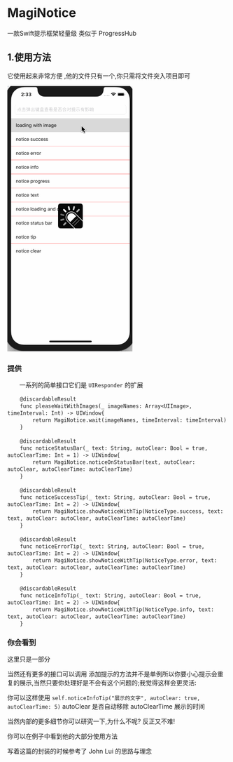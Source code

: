 # MagiNotice
一款Swift提示框架轻量级  类似于 ProgressHub

## 1.使用方法

它使用起来非常方便 ,他的文件只有一个,你只需将文件突入项目即可

![这是列子](https://github.com/AnRanScheme/MagiNotice/raw/master/Untitled.gif)



### 提供
       
  一系列的简单接口它们是 ```UIResponder``` 的扩展
  
```
    @discardableResult
    func pleaseWaitWithImages(_ imageNames: Array<UIImage>, timeInterval: Int) -> UIWindow{
        return MagiNotice.wait(imageNames, timeInterval: timeInterval)
    }
    
    @discardableResult
    func noticeStatusBar(_ text: String, autoClear: Bool = true, autoClearTime: Int = 1) -> UIWindow{
        return MagiNotice.noticeOnStatusBar(text, autoClear: autoClear, autoClearTime: autoClearTime)
    }
    
    @discardableResult
    func noticeSuccessTip(_ text: String, autoClear: Bool = true, autoClearTime: Int = 2) -> UIWindow{
        return MagiNotice.showNoticeWithTip(NoticeType.success, text: text, autoClear: autoClear, autoClearTime: autoClearTime)
    }
    
    @discardableResult
    func noticeErrorTip(_ text: String, autoClear: Bool = true, autoClearTime: Int = 2) -> UIWindow{
        return MagiNotice.showNoticeWithTip(NoticeType.error, text: text, autoClear: autoClear, autoClearTime: autoClearTime)
    }
    
    @discardableResult
    func noticeInfoTip(_ text: String, autoClear: Bool = true, autoClearTime: Int = 2) -> UIWindow{
        return MagiNotice.showNoticeWithTip(NoticeType.info, text: text, autoClear: autoClear, autoClearTime: autoClearTime)
    }
```
   
   
### 你会看到
这里只是一部分

当然还有更多的接口可以调用 添加提示的方法并不是单例所以你要小心提示会重复的展示,当然只要你处理好是不会有这个问题的;我觉得这样会更灵活:

你可以这样使用 ```self.noticeInfoTip("展示的文字", autoClear: true, autoClearTime: 5)```
autoClear 是否自动移除
autoClearTime 展示的时间

当然内部的更多细节你可以研究一下,为什么不呢? 反正又不难!

你可以在例子中看到他的大部分使用方法

写着这篇的封装的时候参考了 John Lui 的思路与理念



